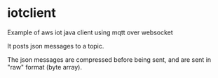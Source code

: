 # iotclient
Example of aws iot java client using mqtt over websocket

It posts json messages to a topic. 

The json messages are compressed before being sent, and are sent in "raw" format (byte array).
